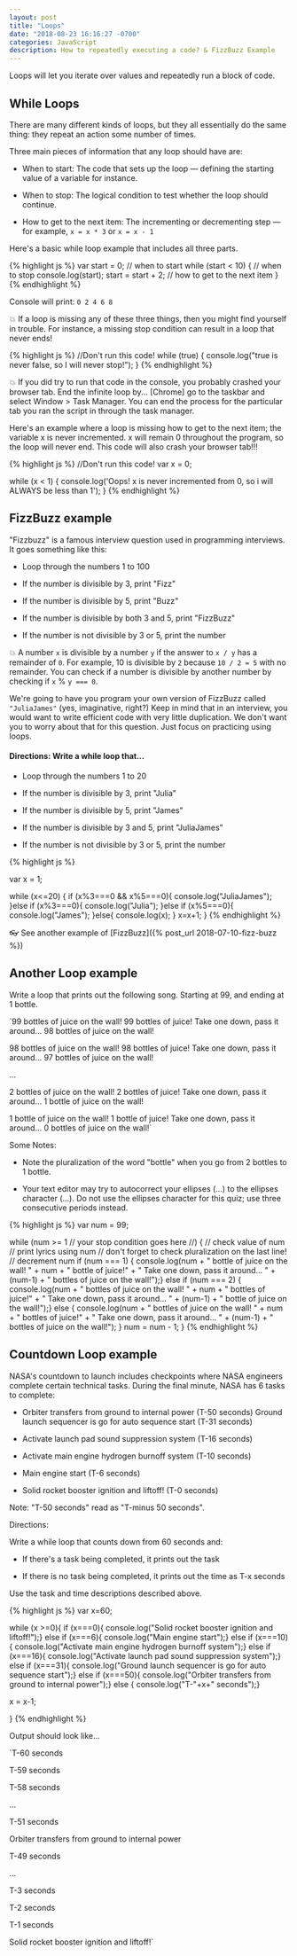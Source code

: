 ```yaml
---
layout: post
title: "Loops"
date: "2018-08-23 16:16:27 -0700"
categories: JavaScript
description: How to repeatedly executing a code? & FizzBuzz Example
---
```


Loops will let you iterate over values and repeatedly run a block of code.

## While Loops

There are many different kinds of loops, but they all essentially do the same thing: they repeat an action some number of times.

Three main pieces of information that any loop should have are:

  - When to start: The code that sets up the loop — defining the starting value of a variable for instance.

  - When to stop: The logical condition to test whether the loop should continue.

  - How to get to the next item: The incrementing or decrementing step — for example, `x = x * 3` or `x = x - 1`

Here's a basic while loop example that includes all three parts.

{% highlight js %}
var start = 0; // when to start
while (start < 10) { // when to stop
  console.log(start);
  start = start + 2; // how to get to the next item
}
{% endhighlight %}

Console will print:
`0
2
4
6
8`

💥 If a loop is missing any of these three things, then you might find yourself in trouble. For instance, a missing stop condition can result in a loop that never ends!

{% highlight js %}
//Don't run this code!
while (true) {
  console.log("true is never false, so I will never stop!");
}
{% endhighlight %}

💥 If you did try to run that code in the console, you probably crashed your browser tab. End the infinite loop by... [Chrome] go to the taskbar and select Window > Task Manager. You can end the process for the particular tab you ran the script in through the task manager.

Here's an example where a loop is missing how to get to the next item; the variable x is never incremented. x will remain 0 throughout the program, so the loop will never end. This code will also crash your browser tab!!!

{% highlight js %}
//Don't run this code!
var x = 0;

while (x < 1) {
  console.log('Oops! x is never incremented from 0, so i will ALWAYS be less than 1');
}
{% endhighlight %}

## FizzBuzz example

"Fizzbuzz" is a famous interview question used in programming interviews. It goes something like this:

  - Loop through the numbers 1 to 100

  - If the number is divisible by 3, print "Fizz"

  - If the number is divisible by 5, print "Buzz"

  - If the number is divisible by both 3 and 5, print "FizzBuzz"

  - If the number is not divisible by 3 or 5, print the number

💥 A number `x` is divisible by a number `y` if the answer to `x / y` has a remainder of `0`. For example, 10 is divisible by `2` because `10 / 2 = 5` with no remainder. You can check if a number is divisible by another number by checking if `x` % `y === 0`.

We're going to have you program your own version of FizzBuzz called `"JuliaJames"` (yes, imaginative, right?) Keep in mind that in an interview, you would want to write efficient code with very little duplication. We don't want you to worry about that for this question. Just focus on practicing using loops.

#### Directions: Write a while loop that...

  - Loop through the numbers 1 to 20

  - If the number is divisible by 3, print "Julia"

  - If the number is divisible by 5, print "James"

  - If the number is divisible by 3 and 5, print "JuliaJames"

  - If the number is not divisible by 3 or 5, print the number

{% highlight js %}

var x = 1;

while (x<=20) {
    if (x%3===0 && x%5===0){
        console.log("JuliaJames");
    }else if (x%3===0){
        console.log("Julia");
    }else if (x%5===0){
        console.log("James");
    }else{
        console.log(x);
    }
    x=x+1;
}
{% endhighlight %}

👓 See another example of [FizzBuzz]({% post_url 2018-07-10-fizz-buzz %})

## Another Loop example

Write a loop that prints out the following song. Starting at 99, and ending at 1 bottle.

`99 bottles of juice on the wall! 99 bottles of juice! Take one down, pass it around... 98 bottles of juice on the wall!

98 bottles of juice on the wall! 98 bottles of juice! Take one down, pass it around... 97 bottles of juice on the wall!

...

2 bottles of juice on the wall! 2 bottles of juice! Take one down, pass it around... 1 bottle of juice on the wall!

1 bottle of juice on the wall! 1 bottle of juice! Take one down, pass it around... 0 bottles of juice on the wall!`

Some Notes:

  - Note the pluralization of the word "bottle" when you go from 2 bottles to 1 bottle.

  - Your text editor may try to autocorrect your ellipses (...) to the ellipses character (...). Do not use the ellipses character for this quiz; use three consecutive periods instead.

{% highlight js %}
var num = 99;

while (num >= 1 // your stop condition goes here //) {
    // check value of num
    // print lyrics using num
    // don't forget to check pluralization on the last line!
    // decrement num
    if (num === 1) {
        console.log(num + " bottle of juice on the wall! " + num + " bottle of juice!" +
        " Take one down, pass it around... " + (num-1) + " bottles of juice on the wall!");}
    else if (num === 2) {
        console.log(num + " bottles of juice on the wall! " + num + " bottles of juice!" +
        " Take one down, pass it around... " + (num-1) + " bottle of juice on the wall!");}
    else {
        console.log(num + " bottles of juice on the wall! " + num + " bottles of juice!" +
        " Take one down, pass it around... " + (num-1) + " bottles of juice on the wall!");
    }
num = num - 1;
}
{% endhighlight %}

## Countdown Loop example

NASA's countdown to launch includes checkpoints where NASA engineers complete certain technical tasks. During the final minute, NASA has 6 tasks to complete:

  - Orbiter transfers from ground to internal power (T-50 seconds)
  Ground launch sequencer is go for auto sequence start (T-31 seconds)

  - Activate launch pad sound suppression system (T-16 seconds)

  - Activate main engine hydrogen burnoff system (T-10 seconds)

  - Main engine start (T-6 seconds)

  - Solid rocket booster ignition and liftoff! (T-0 seconds)

Note: "T-50 seconds" read as "T-minus 50 seconds".

Directions:

Write a while loop that counts down from 60 seconds and:

  - If there's a task being completed, it prints out the task

  - If there is no task being completed, it prints out the time as T-x seconds

Use the task and time descriptions described above.

{% highlight js %}
var x=60;

while (x >=0){
    if (x===0){
        console.log("Solid rocket booster ignition and liftoff!");}
    else if (x===6){
        console.log("Main engine start");}
    else if (x===10){
        console.log("Activate main engine hydrogen burnoff system");}
    else if (x===16){
        console.log("Activate launch pad sound suppression system");}
    else if (x===31){
        console.log("Ground launch sequencer is go for auto sequence start");}
    else if (x===50){
        console.log("Orbiter transfers from ground to internal power");}
    else {
        console.log("T-"+x+" seconds");}

x = x-1;

}
{% endhighlight %}

Output should look like...

`T-60 seconds

T-59 seconds

T-58 seconds

...

T-51 seconds

Orbiter transfers from ground to internal power

T-49 seconds

...

T-3 seconds

T-2 seconds

T-1 seconds

Solid rocket booster ignition and liftoff!`
